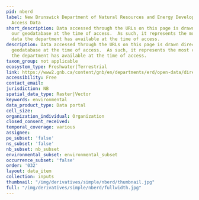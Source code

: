 ```yaml
---
pid: nberd
label: New Brunswick Department of Natural Resources and Energy Development Direct
  Access Data
short_description: Data accessed through the URLs on this page is drawn directly from
  our geodatabase at the time of access.  As such, it represents the most current
  data the department has available at the time of access.
description: Data accessed through the URLs on this page is drawn directly from our
  geodatabase at the time of access.  As such, it represents the most current data
  the department has available at the time of access.
taxon_group: not applicable
ecosystem_type: Freshwater|Terrestrial
link: https://www2.gnb.ca/content/gnb/en/departments/erd/open-data/direct_access.html
accessibility: Free
contact_email: 
jurisdiction: NB
spatial_data_type: Raster|Vector
keywords: environmental
data_product_type: Data portal
cell_size: 
organization_individual: Organization
closed_consent_received: 
temporal_coverage: various
assignee: 
pe_subset: 'false'
ns_subset: 'false'
nb_subset: nb_subset
environmental_subset: environmental_subset
occurrence_subset: 'false'
order: '032'
layout: data_item
collection: inputs
thumbnail: "/img/derivatives/simple/nberd/thumbnail.jpg"
full: "/img/derivatives/simple/nberd/fullwidth.jpg"
---
```

